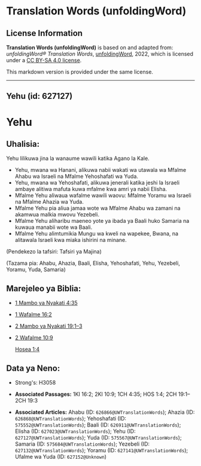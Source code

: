 # Translation Words (unfoldingWord)

## License Information

**Translation Words (unfoldingWord)** is based on and adapted from: _unfoldingWord® Translation Words_, [unfoldingWord](https://unfoldingword.org/utw), 2022, which is licensed under a [CC BY-SA 4.0 license](https://creativecommons.org/licenses/by-sa/4.0/legalcode.en).

This markdown version is provided under the same license.



--------------------------------

## Yehu (id: 627127)

Yehu
====

Uhalisia:
---------

Yehu lilikuwa jina la wanaume wawili katika Agano la Kale.

* Yehu, mwana wa Hanani, alikuwa nabii wakati wa utawala wa Mfalme Ahabu wa Israeli na Mfalme Yehoshafati wa Yuda.
* Yehu, mwana wa Yehoshafati, alikuwa jenerali katika jeshi la Israeli ambaye alitiwa mafuta kuwa mfalme kwa amri ya nabii Elisha.
* Mfalme Yehu aliwaua wafalme wawili waovu: Mfalme Yoramu wa Israeli na Mfalme Ahazia wa Yuda.
* Mfalme Yehu pia aliua jamaa wote wa Mfalme Ahabu wa zamani na akamwua malkia mwovu Yezebeli.
* Mfalme Yehu aliharibu maeneo yote ya ibada ya Baali huko Samaria na kuwaua manabii wote wa Baali.
* Mfalme Yehu alimtumikia Mungu wa kweli na wapekee, Bwana, na alitawala Israeli kwa miaka ishirini na minane.

(Pendekezo la tafsiri: Tafsiri ya Majina)

(Tazama pia: Ahabu, Ahazia, Baali, Elisha, Yehoshafati, Yehu, Yezebeli, Yoramu, Yuda, Samaria)

Marejeleo ya Biblia:
--------------------

* [1 Mambo ya Nyakati 4:35](https://ref.ly/1Chr4:35)
* [1 Wafalme 16:2](https://ref.ly/1Kgs16:2)
* [2 Mambo ya Nyakati 19:1–3](https://ref.ly/2Chr19:1-2Chr19:3)
* [2 Wafalme 10:9](https://ref.ly/2Kgs10:9)

    [Hosea 1:4](https://ref.ly/Hos1:4)

Data ya Neno:
-------------

* Strong's: H3058

* **Associated Passages:** 1KI 16:2; 2KI 10:9; 1CH 4:35; HOS 1:4; 2CH 19:1–2CH 19:3
* **Associated Articles:** Ahabu (ID: `626866@UWTranslationWords`); Ahazia (ID: `626868@UWTranslationWords`); Yehoshafati (ID: `575552@UWTranslationWords`); Baali (ID: `626911@UWTranslationWords`); Elisha (ID: `627023@UWTranslationWords`); Yehu (ID: `627127@UWTranslationWords`); Yuda (ID: `575567@UWTranslationWords`); Samaria (ID: `575684@UWTranslationWords`); Yezebeli (ID: `627132@UWTranslationWords`); Yoramu (ID: `627141@UWTranslationWords`); Ufalme wa Yuda (ID: `627152@Unknown`)

